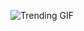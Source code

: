 
<!-- GIF_SECTION -->
![Trending GIF](https://media0.giphy.com/media/v1.Y2lkPThiYjIxNzcyeHMweHNoMXNuNmNtOTQ3ODh4a2s0NXY4ZDQ5ajY2aXc2Z2s1N21zayZlcD12MV9naWZzX3NlYXJjaCZjdD1n/BqW5xqAwcDw9Cv90MJ/giphy.gif)
<!-- END_GIF_SECTION -->
